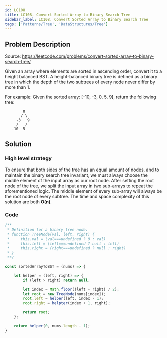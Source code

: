 ```yaml
---
id: LC108
title: LC108. Convert Sorted Array to Binary Search Tree
sidebar_label: LC108. Convert Sorted Array to Binary Search Tree
tags: ['Patterns/Tree', 'DataStructures/Tree']
---
```


## Problem Description

Source: https://leetcode.com/problems/convert-sorted-array-to-binary-search-tree/

Given an array where elements are sorted in ascending order, convert it to a height balanced BST. A height-balanced binary tree is defined as a binary tree in which the depth of the two subtrees of every node never differ by more than 1.

For example: 
Given the sorted array: [-10, -3, 0, 5, 9], return the following tree:
```
        0
       / \
     -3   9
     /   /
   -10  5
```

## Solution

### High level strategy
To ensure that both sides of the tree has an equal amount of nodes, and to maintain the binary search tree invariant, we must always choose the middle element of the input array as our root node. After setting the root node of the tree, we split the input array in two sub-arrays to repeat the aforementioned logic. The middle element of every sub-array will always be the root node of every subtree. The time and space complexity of this solution are both **O(n)**.

### Code
```javascript
/**
 * Definition for a binary tree node.
 * function TreeNode(val, left, right) {
 *     this.val = (val===undefined ? 0 : val)
 *     this.left = (left===undefined ? null : left)
 *     this.right = (right===undefined ? null : right)
 * }
 **/

const sortedArrayToBST = (nums) => {

    let helper = (left, right) => {
        if (left > right) return null;

        let index = Math.floor((left + right) / 2);
        let root = new TreeNode(nums[index]);
        root.left = helper(left, index - 1);
        root.right = helpter(index + 1, right);

        return root;
    };

    return helper(0, nums.length - 1);
}
```